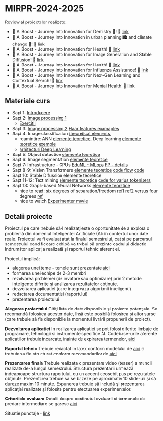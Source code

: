 # MIRPR-2024-2025

Review al proiectelor realizate:
- 🌟 AI Boost - Journey Into Innovation for Dentistry 🦷! 🌟 [link](https://www.youtube.com/playlist?list=PLWqoeian8g3aeoTIYyfMyHb0ltrqWJrgK)
- 🌟 AI Boost - Journey Into Innovation in urban planning 🏙️ and climate change 🌱! 🌟 [link](https://www.youtube.com/playlist?list=PLWqoeian8g3ZE931_39GsHraVxTrheyZ9)
- 🌟 AI Boost - Journey Into Innovation for Health! 🌟 [link](https://www.youtube.com/playlist?list=PLWqoeian8g3a_QfBpUk4RxPrE3u77QJxu)
- 🌟 AI Boost - Journey Into Innovation for Image Generation and Stable Diffusion! 🌟 [link](https://www.youtube.com/playlist?list=PLWqoeian8g3apuWruiGNHSuOcDdp2oO3S)
- 🌟 AI Boost - Journey Into Innovation for Health! 🌟 [link](https://www.youtube.com/playlist?list=PLWqoeian8g3byAoxU253eOPTJ_QTMB6-M)
- 🌟 AI Boost - Journey Into Innovation for Influenza Assistance! 🌟 [link](https://www.youtube.com/playlist?list=PLWqoeian8g3Zob-qJRX2XPPHUkHaUDfN2)
- 🌟 AI Boost - Journey Into Innovation for Next-Gen Learning and Contextual Search! 🌟 [link](https://www.youtube.com/playlist?list=PLWqoeian8g3bSSIuHXXGTULi2yW7lzYFE)
- 🌟 AI Boost - Journey Into Innovation for Mental Health! 🌟 [link](https://www.youtube.com/playlist?list=PLWqoeian8g3bZAqk38sfukRa21la5OB_D)

## Materiale curs
- Sapt 1: [Introducere](Lectures/00_intro.pdf)
- Sapt 2: [Image processing 1](Lectures/code/01_imgProcessingBasics.ipynb) 
  - [Exercitii](Lectures/code/exercise02.md)
- Sapt 3: [Image processing 2](Lectures/code/02_imgProcessingAttributes.ipynb) [Haar features examaples](Lectures/code/objDetectionExamples.ipynb)
- Sapt 4: Image classification [theoretical elements](Lectures/code/03_imgClassification.ipynb), 
    - reamintire: ANN [elemente teoretice](Lectures\04_ML_ANN.pdf), Deep learning [elemente teoretice](Lectures/code/04_deepLearningWithExamples.ipynb) [exemple](Lectures/code/annAndCnns.ipynb) 
    - [arhitecturi Deep Learning](Lectures/code/05_imgClassification_DLarchitectures.ipynb)
- Sapt 5: Object detection [elemente teoretice](Lectures/06_imgDetection.pdf)
- Sapt 6: Image segmentation [elemente teoretice](Lectures/07_imgSegmentation.pdf)
- Sapt 7: Infrastructure - GPUs [EduML - MLops](Lectures/eduml-mlops.pdf) [FP - details](Lectures/flops.pdf)
- Sapt 8-9: Vision Transformers [elemente teoretice](Lectures/08_ViT.pdf) [code flow](Lectures/code/08_myViTflow.ipynb) [code](Lectures/code/08_vit_tiny.ipynb)
- Sapt 10: Stable Difussion [elemente teoretice](Lectures/09_StableDiffusion.pdf) 
- Sapt 11-12: Text mining [elemente teoretice](Lectures/10_textMining_tokenizers.pdf) [code for varius tokenisers](Lectures/code/10_tokenizers.ipynb)
- Sapt 13: Graph-based Neural Networks [elemente teoretice](Lectures/11_graphNNs.pdf)
  * nice to read: six degrees of separation/freedom [ref1](https://www.goodreads.com/book/show/818170.Six_Degrees) [ref2](http://materias.df.uba.ar/dnla2019c1/files/2019/03/watts-collective_dynamics-nature_1998.pdf) versus four degrees [ref](https://arxiv.org/pdf/1111.4570.pdf)
  * nice to watch [Experimenter movie](https://www.imdb.com/title/tt3726704/)

## Detalii proiecte

Proiectul pe care trebuie să-l realizaţi este o oportunitate de a explora o problemă din domeniul Inteligentei Artificiale (AI) în contextul unor date reale. Proiectul va fi evaluat atat la finalul semestrului, cat si pe parcursul semestrului cand fiecare echipă va trebui să prezinte cadrului didactic îndrumător aplicaţia realizată şi raportul tehnic aferent ei.

Proiectul implică:
- alegerea unei teme - temele sunt prezentate [aici](Projects/projects.md)
- formarea unei echipe de 2-3 membri
- rezolvarea problemei (de invatare sau optimizare) prin 2 metode inteligente diferite şi analizarea rezultatelor obţinute.
- dezvoltarea aplicatiei (care integreaza algoritmii inteligenti)
- redactarea documentatiei (raportului)
- prezentarea proiectului

**Alegerea proiectului**
Citiţi lista de date disponibile şi proiecte potenţiale. Se recomandă folosirea acestor date, însă este posibilă folosirea şi altor surse (care trebuie să fie disponibile la momentul livrării propunerii de proiect). 


**Dezvoltarea aplicatiei**
In realizarea aplicatiei se pot folosi diferite limbaje de programare, tehnologii si instrumente specifice AI. Codebase-urile aferente aplicatiilor trebuie incarcate, inainte de expirarea termenelor, [aici](https://classroom.github.com/a/_LHn8v2m)

**Raportul tehnic**
Trebuie redactat in latex conform modelului de [aici](Report/texModel/model.tex) si trebuie sa fie structurat conform recomandarilor de [aici](Report/readme.md). 


**Prezentarea finala**
Trebuie realizata o prezentare video (teaser) a muncii realizate de-a lungul semestrului. Structura prezentarii urmează îndeaproape structura raportului, cu un accent deosebit pus pe rezultatele obţinute. Prezentarea trebuie sa se bazeze pe aproximativ 10 slide-uri şi să dureze maxim 10 minute. Expunerea trebuie să includă şi prezentarea aplicaţiei realizate şi folosite pentru efectuarea experimentelor.

**Criterii de evaluare**
Detalii despre continutul evaluarii si termenele de predare intermediare se gasesc [aici](Eval/readme.md)

Situatie punctaje - [link](https://ubbcluj.sharepoint.com/:x:/s/MIRPR-2024-2025/Eerx50Zr-l9IlNis0ShO6f0Bp-NmyZfmla6nqS0GfTSZpA?e=nR9dOR)